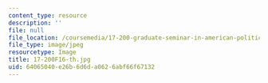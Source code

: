 ```yaml
---
content_type: resource
description: ''
file: null
file_location: /coursemedia/17-200-graduate-seminar-in-american-politics-i-political-behavior-fall-2016/64065040e26b6d6da0626abf66f67132_17-200F16-th.jpg
file_type: image/jpeg
resourcetype: Image
title: 17-200F16-th.jpg
uid: 64065040-e26b-6d6d-a062-6abf66f67132
---
```

